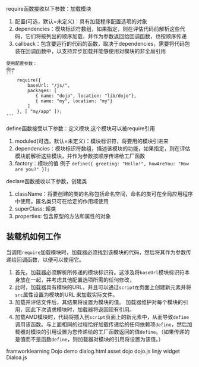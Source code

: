 require函数接收以下参数：加载模块
  1. 配置(可选，默认=未定义)：具有加载程序配置选项的对象
  2. dependencies：模块标识符数组，如果指定，则在评估代码前解析这些代码，它们将按列出的顺序加载，并作为参数返回给回调函数，也按顺序传递
  3. callback：包含要运行的代码的函数，取决于dependencies，需要将代码包装在回调函数中，以支持异步加载并能够使用对模块的非全局引用

    使用配置参数：
    例子
    ```
        require({
            baseUrl: "/js/",
            packages: [
               { name: "dojo", location: "lib/dojo"},
               { name: "my", location: "my"}
            ]
        }, [ "my/app" ]);
    ```

define函数接受以下参数：定义模块,这个模块可以被require引用
  1. moduled(可选，默认=未定义)：模块标识符，将要用的模块引进来
  2. dependencies：模块标识符数组，描述该模块的功能，如果指定，则在评估模块前解析这些模块，并作为参数按顺序传递给工厂函数
  3. factory：模块的值
    例子
    ```
    define({
        greeting: "Hello!",
        howAreYou: "How are you?"
    });
    ```

declare函数接收以下参数，创建类
  1. className：将要创建的类的名称包括命名空间，命名的类可在全局应用程序中使用，匿名类只可在给定的作用域使用
  2. superClass: 超类
  3. properties: 包含原型的方法和属性的对象







## 装载机如何工作 ##
当调用`require`加载模块时，加载器必须找到该模块的代码，然后将其作为参数传递给回调函数，以便可以使用它。

1. 首先，加载器必须解析所传递的模块标识符。这涉及将`baseUrl`模块标识符本身放在一起，并考虑其他配置选项所需的任何修改，
2. 此时，加载器具有模块的URL，并且可以通过`script在`页面上创建新元素并将`src`属性设置为模块的URL 来加载实际文件。
3. 加载并评估文件后，其结果将设置为模块的值。
加载器维护对每个模块的引用，因此下次请求模块时，加载器将返回现有引用。
4. 加载AMD模块时，代码将插入到`script`页面上的新元素中，从而导致`define`调用该函数。与上面相同的过程恰好加载传递给的任何依赖项`define`，然后加载器对模块的引用设置为您传递给的工厂函数返回的值`define`。（如果传递的是值而不是函数`define`，则加载器对模块的引用将设置为该值。）

framworklearning
    Dojo
        demo
            dialog.html
        asset
            dojo
                dojo.js
            linjy
                widget
                    Dialoa.js

